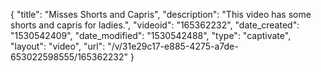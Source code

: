 {
    "title": "Misses Shorts and Capris",
    "description": "This video has some shorts and capris for ladies.",
    "videoid": "165362232",
    "date_created": "1530542409",
    "date_modified": "1530542488",
    "type": "captivate",
    "layout": "video",
    "url": "\/v\/31e29c17-e885-4275-a7de-653022598555\/165362232"
}